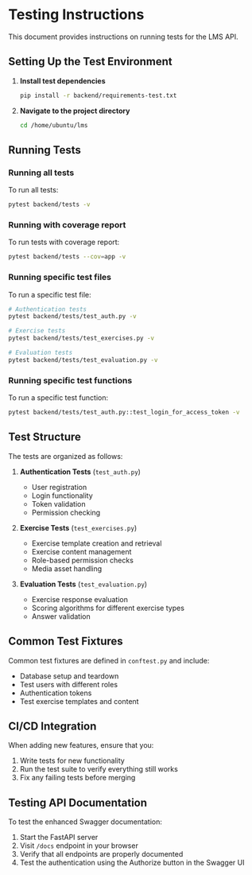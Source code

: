 # Testing Instructions

This document provides instructions on running tests for the LMS API.

## Setting Up the Test Environment

1. **Install test dependencies**

   ```bash
   pip install -r backend/requirements-test.txt
   ```

2. **Navigate to the project directory**

   ```bash
   cd /home/ubuntu/lms
   ```

## Running Tests

### Running all tests

To run all tests:

```bash
pytest backend/tests -v
```

### Running with coverage report

To run tests with coverage report:

```bash
pytest backend/tests --cov=app -v
```

### Running specific test files

To run a specific test file:

```bash
# Authentication tests
pytest backend/tests/test_auth.py -v

# Exercise tests
pytest backend/tests/test_exercises.py -v

# Evaluation tests
pytest backend/tests/test_evaluation.py -v
```

### Running specific test functions

To run a specific test function:

```bash
pytest backend/tests/test_auth.py::test_login_for_access_token -v
```

## Test Structure

The tests are organized as follows:

1. **Authentication Tests** (`test_auth.py`)
   - User registration
   - Login functionality
   - Token validation
   - Permission checking

2. **Exercise Tests** (`test_exercises.py`)
   - Exercise template creation and retrieval
   - Exercise content management
   - Role-based permission checks
   - Media asset handling

3. **Evaluation Tests** (`test_evaluation.py`)
   - Exercise response evaluation
   - Scoring algorithms for different exercise types
   - Answer validation

## Common Test Fixtures

Common test fixtures are defined in `conftest.py` and include:

- Database setup and teardown
- Test users with different roles
- Authentication tokens
- Test exercise templates and content

## CI/CD Integration

When adding new features, ensure that you:

1. Write tests for new functionality
2. Run the test suite to verify everything still works
3. Fix any failing tests before merging

## Testing API Documentation

To test the enhanced Swagger documentation:

1. Start the FastAPI server
2. Visit `/docs` endpoint in your browser
3. Verify that all endpoints are properly documented
4. Test the authentication using the Authorize button in the Swagger UI 